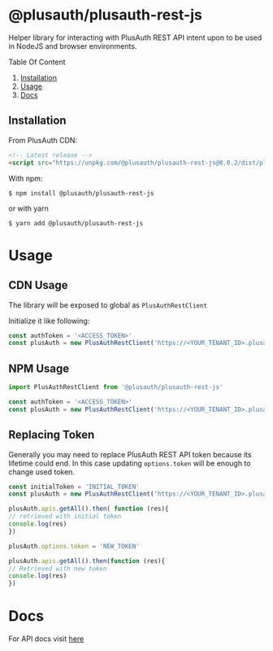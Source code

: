 # @plusauth/plusauth-rest-js

Helper library for interacting with PlusAuth REST API intent upon to be used in NodeJS and browser environments.

Table Of Content
1. [Installation](#installation)
2. [Usage](#usage)
3. [Docs](#docs)


## Installation
From PlusAuth CDN:
```html
<!-- Latest release -->
<script src="https://unpkg.com/@plusauth/plusauth-rest-js@0.0.2/dist/plusauth-rest-js.min.js"></script>
```

With npm:
```shell script
$ npm install @plusauth/plusauth-rest-js
```

or with yarn
```shell script
$ yarn add @plusauth/plusauth-rest-js
```

# Usage

## CDN Usage
The library will be exposed to global as `PlusAuthRestClient`

Initialize it like following:
```js
const authToken = '<ACCESS_TOKEN>'
const plusAuth = new PlusAuthRestClient('https://<YOUR_TENANT_ID>.plusauth.com', { token: authToken })
```

## NPM Usage
```js
import PlusAuthRestClient from '@plusauth/plusauth-rest-js'

const authToken = '<ACCESS_TOKEN>'
const plusAuth = new PlusAuthRestClient('https://<YOUR_TENANT_ID>.plusauth.com', { token: authToken })
```

## Replacing Token
Generally you may need to replace PlusAuth REST API token because its lifetime could end. In this case updating `options.token` will be enough to change used token.

```js
const initialToken = 'INITIAL_TOKEN'
const plusAuth = new PlusAuthRestClient('https://<YOUR_TENANT_ID>.plusauth.com', { token: initialToken })

plusAuth.apis.getAll().then( function (res){
// retrieved with initial token
console.log(res)
})

plusAuth.options.token = 'NEW_TOKEN'

plusAuth.apis.getAll().then(function (res){
// Retrieved with new token
console.log(res)
})
```

# Docs
For API docs visit [here](https://plusauth.github.io/plusauth-rest-js/classes/plusauthrestclient.html)


